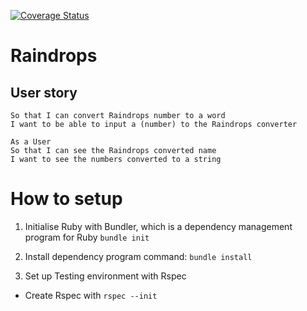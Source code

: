 [![Coverage Status](https://coveralls.io/repos/github/becc-mu/Raindrops/badge.svg?branch=master)](https://coveralls.io/github/becc-mu/Raindrops?branch=master)
# Raindrops

## User story

```As a User
So that I can convert Raindrops number to a word
I want to be able to input a (number) to the Raindrops converter

As a User
So that I can see the Raindrops converted name
I want to see the numbers converted to a string
```


# How to setup
1.  Initialise Ruby with Bundler, which is a dependency management program for Ruby `bundle init`

2. Install dependency program command: `bundle install`  

3. Set up Testing environment with Rspec
- Create Rspec with `rspec --init`

